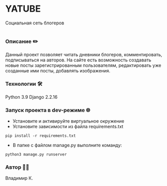 # YATUBE
Социальная сеть блогеров

# 
### Описание ✏️
Данный проект позволяет читать дневники блогеров, комментировать, подписываться на авторов.
На сайте есть возможность создавать новые посты зарегистрированным пользователям, 
редактировать уже созданные ими посты, добавлять изображения.

### Технологии 🛠️
Python 3.9
Django 2.2.16
### Запуск проекта в dev-режиме 🌐
- Установите и активируйте виртуальное окружение
- Установите зависимости из файла requirements.txt
```
pip install -r requirements.txt
``` 
- В папке с файлом manage.py выполните команду:
```
python3 manage.py runserver
```
### Автор 👨‍💻
Владимир К.
